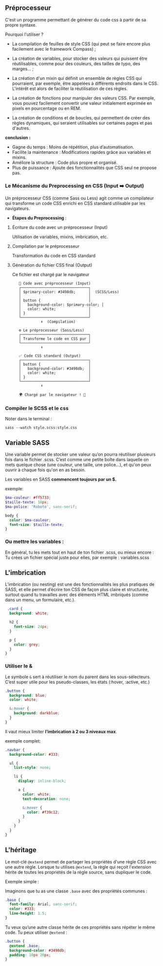 ## Préprocesseur 

 C'est un programme permettant de générer du code css à partir de sa propre syntaxe.

Pourquoi l'utiliser ?

  - La compilation de feuilles de style CSS (qui peut se faire encore plus facilement avec le framework Compass) ;

  - La création de variables, pour stocker des valeurs qui puissent être réutilisables, comme pour des couleurs, des tailles de typo, des marges... ;

  - La création d'un mixin qui définit un ensemble de règles CSS qui pourraient, par exemple, être appelées à différents endroits dans le CSS. L'intérêt est alors de faciliter la réutilisation de ces règles.

  - La création de fonctions pour manipuler des valeurs CSS. Par exemple, vous pouvez facilement convertir une valeur initialement exprimée en pixels en pourcentage ou en REM.

  - La création de conditions et de boucles, qui permettent de créer des règles dynamiques, qui seraient utilisables sur certaines pages et pas d'autres.

__conclusion :__

- Gagne du temps : Moins de répétition, plus d’automatisation.
-  Facilite la maintenance : Modifications rapides grâce aux variables et mixins.
- Améliore la structure : Code plus propre et organisé.
- Plus de puissance : Ajoute des fonctionnalités que CSS seul ne propose pas.

### Le Mécanisme du Preprocessing en CSS (Input ➡️ Output)

Un préprocesseur CSS (comme Sass ou Less) agit comme un compilateur qui transforme un code CSS enrichi en CSS standard utilisable par les navigateurs.

- __Étapes du Preprocessing__ :

1. Écriture du code avec un préprocesseur (Input)

    Utilisation de variables, mixins, imbrication, etc.

2. Compilation par le préprocesseur

    Transformation du code en CSS standard

3. Génération du fichier CSS final (Output)

    Ce fichier est chargé par le navigateur

          🎨 Code avec préprocesseur (Input)
          ┌───────────────────────────────┐
          │ $primary-color: #3498db;      │  (SCSS/Less)
          │                               │
          │ button {                      │
          │   background-color: $primary-color; │
          │   color: white;               │
          │ }                             │
          └───────────────────────────────┘
                    ⬇  (Compilation)

          ⚙️ Le préprocesseur (Sass/Less)
          ┌───────────────────────────────┐
          │ Transforme le code en CSS pur │
          └───────────────────────────────┘
                    ⬇  

          ✅ Code CSS standard (Output)
          ┌───────────────────────────────┐
          │ button {                      │
          │   background-color: #3498db;  │
          │   color: white;               │
          │ }                             │
          └───────────────────────────────┘
                    ⬇  

          🌍 Chargé par le navigateur ! 🚀

### Compiler le SCSS et le css

Noter dans le terminal :
``` 
sass --watch style.scss:style.css
```
## Variable SASS

Une variable permet de stocker une valeur qu’on pourra réutiliser plusieurs fois dans le fichier .scss.
C’est comme une petite boîte dans laquelle on mets quelque chose (une couleur, une taille, une police…), et qu'on peux ouvrir à chaque fois qu'on en as besoin.

Les variables en SASS __commencent toujours par un $.__

exemple:

```scss
$ma-couleur: #ff5733;
$taille-texte: 18px;
$ma-police: 'Roboto', sans-serif;
```
```scss
body {
  color: $ma-couleur;
  font-size: $taille-texte;
}
```
### Ou mettre les variables :

En général, tu les mets tout en haut de ton fichier .scss, ou mieux encore : Tu crées un fichier spécial juste pour elles, par exemple : variables.scss

## L'imbrication 

 L’imbrication (ou nesting) est une des fonctionnalités les plus pratiques de SASS, et elle permet d’écrire ton CSS de façon plus claire et structurée, surtout quand tu travailles avec des éléments HTML imbriqués (comme dans un menu, un formulaire, etc.).

```scss
 .card {
  background: white;

  h2 {
    font-size: 24px;
  }

  p {
    color: grey;
  }
}
```

### Utiliser le & 

Le symbole `&` sert à réutiliser le nom du parent dans les sous-sélecteurs. C’est super utile pour les pseudo-classes, les états (:hover, :active, etc.)

```scss
.button {
  background: blue;
  color: white;

  &:hover {
    background: darkblue;
  }
}
```
Il vaut mieux limiter __l’imbrication à 2 ou 3 niveaux max__.

exemple complet: 

```scss
.navbar {
  background-color: #333;

  ul {
    list-style: none;

    li {
      display: inline-block;

      a {
        color: white;
        text-decoration: none;

        &:hover {
          color: #f39c12;
        }
      }
    }
  }
}
```

## L'héritage 

Le mot-clé `@extend` permet de partager les propriétés d'une règle CSS avec une autre règle. Lorsque tu utilises `@extend`, la règle qui reçoit l'extension hérite de toutes les propriétés de la règle source, sans dupliquer le code.

Exemple simple :

Imaginons que tu as une classe `.base` avec des propriétés communes :

```scss
.base {
  font-family: Arial, sans-serif;
  color: #333;
  line-height: 1.5;
}
```
Tu veux qu’une autre classe hérite de ces propriétés sans répéter le même code. Tu peux utiliser `@extend` :

```scss
.button {
  @extend .base;
  background-color: #3498db;
  padding: 10px 20px;
}
```